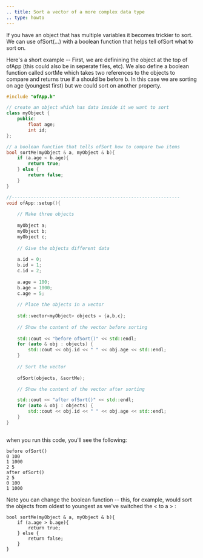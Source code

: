 ```yaml
---
.. title: Sort a vector of a more complex data type 
.. type: howto
---
```



If you have an object that has multiple variables it becomes trickier to sort.  We can use ofSort(...) with a boolean function that helps tell ofSort what to sort on.  
    

Here's a short example -- First, we are definining the object at the top of ofApp (this could also be in seperate files, etc).  We also define a boolean function called sortMe which takes two references to the objects to compare and returns true if a should be before b.  In this case we are sorting on age (youngest first) but we could sort on another property.   


```cpp
#include "ofApp.h"

// create an object which has data inside it we want to sort
class myObject {
    public:
        float age;
        int id;
};

// a boolean function that tells ofSort how to compare two items
bool sortMe(myObject & a, myObject & b){
    if (a.age < b.age){
        return true;
    } else {
        return false;
    }
}

//--------------------------------------------------------------
void ofApp::setup(){
    
    // Make three objects
    
    myObject a;
    myObject b;
    myObject c;
    
    // Give the objects different data
    
    a.id = 0;
    b.id = 1;
    c.id = 2;
    
    a.age = 100;
    b.age = 1000;
    c.age = 5;
    
    // Place the objects in a vector
    
    std::vector<myObject> objects = {a,b,c};
    
    // Show the content of the vector before sorting
    
    std::cout << "before ofSort()" << std::endl;    
    for (auto & obj : objects) {
        std::cout << obj.id << " " << obj.age << std::endl;
    }
    
    // Sort the vector
    
    ofSort(objects, &sortMe);

    // Show the content of the vector after sorting

    std::cout << "after ofSort()" << std::endl;    
    for (auto & obj : objects) {
        std::cout << obj.id << " " << obj.age << std::endl;
    }
}
 
```

when you run this code, you'll see the following: 

```
before ofSort()
0 100
1 1000
2 5
after ofSort()
2 5
0 100
1 1000
```

Note you can change the boolean function -- this, for example, would sort the objects from oldest to youngest as we've switched the < to a > : 

```
bool sortMe(myObject & a, myObject & b){
    if (a.age > b.age){
        return true;
    } else {
        return false;
    }
}
```

